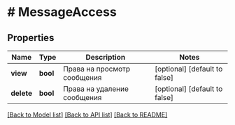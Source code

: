 # # MessageAccess

## Properties

Name | Type | Description | Notes
------------ | ------------- | ------------- | -------------
**view** | **bool** | Права на просмотр сообщения | [optional] [default to false]
**delete** | **bool** | Права на удаление сообщения | [optional] [default to false]

[[Back to Model list]](../../README.md#models) [[Back to API list]](../../README.md#endpoints) [[Back to README]](../../README.md)
